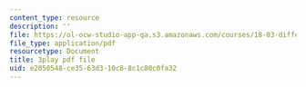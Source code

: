 ```yaml
---
content_type: resource
description: ''
file: https://ol-ocw-studio-app-qa.s3.amazonaws.com/courses/18-03-differential-equations-spring-2010/e2050548ce3563d310c88c1c80c0fa32_tVzaX9u6YAE.pdf
file_type: application/pdf
resourcetype: Document
title: 3play pdf file
uid: e2050548-ce35-63d3-10c8-8c1c80c0fa32
---
```

